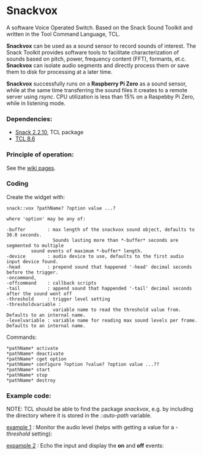 # Snackvox

A software Voice Operated Switch.
Based on the Snack Sound Toolkit and written in the Tool Command Language, TCL.

**Snackvox** can be used as a sound sensor to record sounds of interest. The Snack Toolkit provides software tools to facilitate characterization of sounds based on pitch, power, frequency content (FFT), formants, et.c. **Snackvox** can isolate audio segments and directly process them or save them to disk for processing at a later time.

**Snackvox** successfully runs on a **Raspberry Pi Zero** as a sound sensor, while at the same time transferring the sound files it creates to a remote server using *rsync*. CPU utilization is less than 15% on a Raspebby Pi Zero, while in listening mode.

### Dependencies:
- <a href='https://www.speech.kth.se/snack/index.html'>Snack 2.2.10</a>, TCL package
- [TCL 8.6](https://www.tcl.tk/software/tcltk/8.6.html)

### Principle of operation:
See the [wiki pages](https://github.com/dzach/snackvox/wiki/Principle-of-operation).
### Coding ###
Create the widget with:

```
snack::vox ?pathName? ?option value ...? 

where 'option' may be any of:

-buffer        : max length of the snackvox sound object, defaults to 30.0 seconds. 
                 Sounds lasting more than *-buffer* seconds are segmented to multiple 
		 sound events of maximum *-buffer* length.
-device        : audio device to use, defaults to the first audio input device found.
-head          : prepend sound that happened '-head' decimal seconds before the trigger.
-oncommand, 
-offcommand    : callback scripts
-tail          : append sound that happended '-tail' decimal seconds after the sound went off
-threshold     : trigger level setting
-thresholdvariable :
                 variable name to read the threshold value from. Defaults to an internal name.
-levelvariable : variable name for reading max sound levels per frame. Defaults to an internal name.

```

Commands:
```
*pathName* activate
*pathName* deactivate
*pathName* cget option
*pathName* configure ?option ?value? ?option value ...??
*pathName* start
*pathName* stop
*pathName* destroy
```

### Example code: ###

NOTE: TCL should be able to find the package *snackvox*, e.g. by including the directory where it is stored in the *::auto-path* variable.

[example 1](https://github.com/dzach/snackvox/blob/master/examples/example1.tcl) : Monitor the audio level (helps with getting a value for a *-threshold* setting):

[expample 2](https://github.com/dzach/snackvox/blob/master/examples/example1.tcl) : Echo the input and display the **on** and **off** events:
